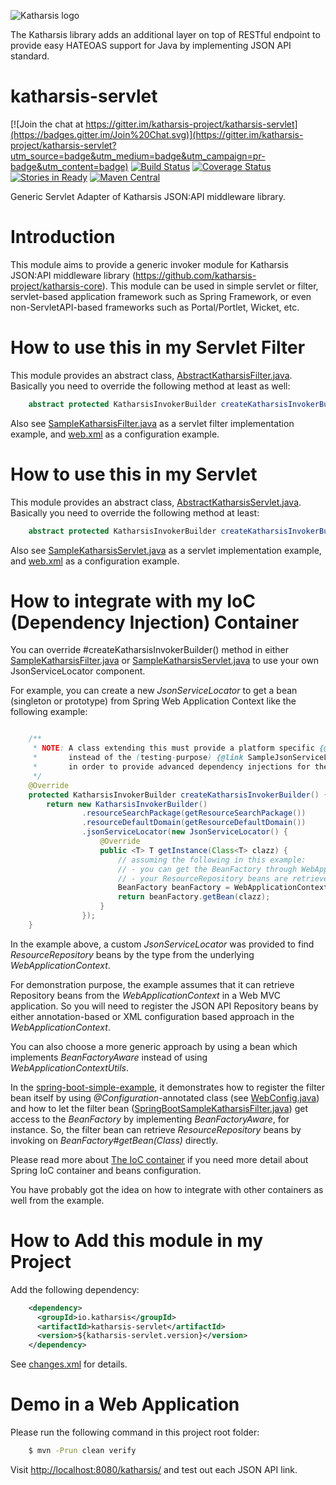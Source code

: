 ![Katharsis logo](http://katharsis.io/assets/img/engine_katharsis_github_4.png)

The Katharsis library adds an additional layer on top of RESTful endpoint to provide easy HATEOAS support for Java by implementing JSON API standard.

# katharsis-servlet

[![Join the chat at https://gitter.im/katharsis-project/katharsis-servlet](https://badges.gitter.im/Join%20Chat.svg)](https://gitter.im/katharsis-project/katharsis-servlet?utm_source=badge&utm_medium=badge&utm_campaign=pr-badge&utm_content=badge)
[![Build Status](https://travis-ci.org/katharsis-project/katharsis-servlet.svg?branch=develop)](https://travis-ci.org/katharsis-project/katharsis-servlet)
[![Coverage Status](https://coveralls.io/repos/katharsis-project/katharsis-servlet/badge.svg?branch=develop)](https://coveralls.io/r/katharsis-project/katharsis-servlet?branch=develop)
[![Stories in Ready](https://badge.waffle.io/katharsis-project/katharsis-servlet.png?label=ready&title=Ready)](https://waffle.io/katharsis-project/katharsis-servlet)
[![Maven Central](https://img.shields.io/maven-central/v/io.katharsis/katharsis-servlet.svg)](http://mvnrepository.com/artifact/io.katharsis/katharsis-servlet)

Generic Servlet Adapter of Katharsis JSON:API middleware library.

# Introduction

This module aims to provide a generic invoker module for
Katharsis JSON:API middleware library (https://github.com/katharsis-project/katharsis-core).
This module can be used in simple servlet or filter,
servlet-based application framework such as Spring Framework,
or even non-ServletAPI-based frameworks such as Portal/Portlet, Wicket, etc.

# How to use this in my Servlet Filter

This module provides an abstract class, [AbstractKatharsisFilter.java](src/main/java/io/katharsis/servlet/AbstractKatharsisFilter.java). Basically you need to override the following method at least as well:

```java
    abstract protected KatharsisInvokerBuilder createKatharsisInvokerBuilder();
```

Also see [SampleKatharsisFilter.java](src/main/java/io/katharsis/servlet/SampleKatharsisFilter.java) as a servlet filter implementation example, and [web.xml](src/test/webapp/WEB-INF/web.xml) as a configuration example.

# How to use this in my Servlet

This module provides an abstract class, [AbstractKatharsisServlet.java](src/main/java/io/katharsis/servlet/AbstractKatharsisServlet.java). Basically you need to override the following method at least:

```java
    abstract protected KatharsisInvokerBuilder createKatharsisInvokerBuilder();
```

Also see [SampleKatharsisServlet.java](src/main/java/io/katharsis/servlet/SampleKatharsisServlet.java) as a servlet implementation example, and [web.xml](src/test/webapp/WEB-INF/web.xml) as a configuration example.

# How to integrate with my IoC (Dependency Injection) Container

You can override #createKatharsisInvokerBuilder() method in
either [SampleKatharsisFilter.java](src/main/java/io/katharsis/servlet/SampleKatharsisFilter.java)
or [SampleKatharsisServlet.java](src/main/java/io/katharsis/servlet/SampleKatharsisServlet.java)
to use your own JsonServiceLocator component.

For example, you can create a new *JsonServiceLocator* to get a bean (singleton or prototype)
from Spring Web Application Context like the following example:


```java

    /**
     * NOTE: A class extending this must provide a platform specific {@link JsonServiceLocator}
     *       instead of the (testing-purpose) {@link SampleJsonServiceLocator} below
     *       in order to provide advanced dependency injections for the ResourceRepository beans.
     */
    @Override
    protected KatharsisInvokerBuilder createKatharsisInvokerBuilder() {
        return new KatharsisInvokerBuilder()
                .resourceSearchPackage(getResourceSearchPackage())
                .resourceDefaultDomain(getResourceDefaultDomain())
                .jsonServiceLocator(new JsonServiceLocator() {
                    @Override
                    public <T> T getInstance(Class<T> clazz) {
                        // assuming the following in this example:
                        // - you can get the BeanFactory through WebApplicationContextUtils and servlet context.
                        // - your ResourceRepository beans are retrieved by the type through the BeanFactory.
                        BeanFactory beanFactory = WebApplicationContextUtils.getWebApplicationContext(getServletContext());
                        return beanFactory.getBean(clazz);
                    }
                });
    }

```

In the example above, a custom *JsonServiceLocator* was provided to find *ResourceRepository* beans by the type
from the underlying *WebApplicationContext*.

For demonstration purpose, the example assumes that it can retrieve Repository beans
from the *WebApplicationContext* in a Web MVC application. So you will need to register the JSON API Repository beans
by either annotation-based or XML configuration based approach in the *WebApplicationContext*.

You can also choose a more generic approach by using a bean which implements *BeanFactoryAware*
instead of using *WebApplicationContextUtils*.

In the [spring-boot-simple-example](https://github.com/katharsis-project/katharsis-examples/tree/master/spring-boot-simple-example),
it demonstrates how to register the filter bean itself by using *@Configuration*-annotated class
(see [WebConfig.java](https://github.com/katharsis-project/katharsis-examples/blob/master/spring-boot-simple-example/src/main/java/io/katharsis/example/springboot/simple/WebConfig.java))
and how to let the filter bean ([SpringBootSampleKatharsisFilter.java](https://github.com/katharsis-project/katharsis-examples/blob/master/spring-boot-simple-example/src/main/java/io/katharsis/example/springboot/simple/filter/SpringBootSampleKatharsisFilter.java))
get access to the *BeanFactory* by implementing *BeanFactoryAware*, for instance.
So, the filter bean can retrieve *ResourceRepository* beans by invoking on *BeanFactory#getBean(Class)* directly.

Please read more about [The IoC container](http://docs.spring.io/spring-framework/docs/current/spring-framework-reference/html/beans.html)
if you need more detail about Spring IoC container and beans configuration.

You have probably got the idea on how to integrate with other containers as well from the example.

# How to Add this module in my Project

Add the following dependency:

```xml
    <dependency>
      <groupId>io.katharsis</groupId>
      <artifactId>katharsis-servlet</artifactId>
      <version>${katharsis-servlet.version}</version>
    </dependency>
```

See [changes.xml](changes.xml) for details.

# Demo in a Web Application

Please run the following command in this project root folder:

```bash
    $ mvn -Prun clean verify
```

Visit [http://localhost:8080/katharsis/](http://localhost:8080/katharsis/) and test out each JSON API link.

